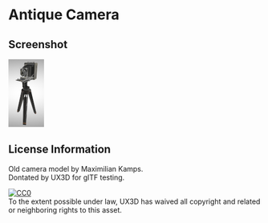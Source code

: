 # Antique Camera 

## Screenshot

![screenshot](screenshot/screenshot.png)

## License Information

Old camera model by Maximilian Kamps.  
Dontated by UX3D for glTF testing.

[![CC0](http://i.creativecommons.org/p/zero/1.0/88x31.png)](http://creativecommons.org/publicdomain/zero/1.0/)  
To the extent possible under law, UX3D has waived all copyright and related or neighboring rights to this asset.
